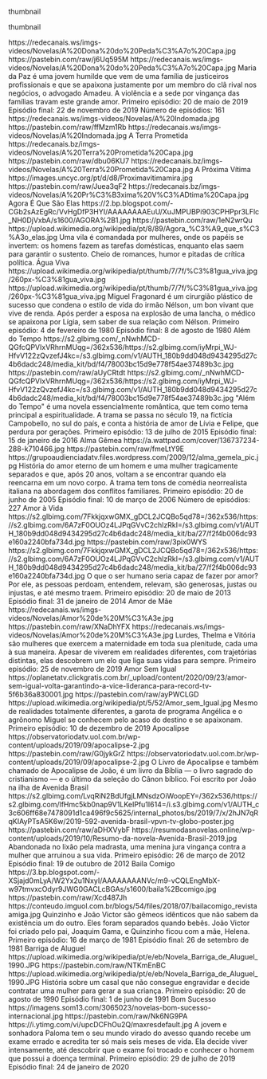 <layouttype>thumbnail</layouttype>

<?xml version="1.0" encoding="UTF-8" standalone="no" ?>
<layoutype>thumbnail</layoutype>

<channels>



<channel>
<name></name>
<thumbnail>https://redecanais.ws/imgs-videos/Novelas/A%20Dona%20do%20Peda%C3%A7o%20Capa.jpg</thumbnail>
<externallink>https://pastebin.com/raw/j6Uq595M</externallink>
<fanart>https://redecanais.ws/imgs-videos/Novelas/A%20Dona%20do%20Peda%C3%A7o%20Capa.jpg</fanart>
<info>Maria da Paz é uma jovem humilde que vem de uma família de justiceiros profissionais e que se apaixona justamente por um membro do clã rival nos negócios, o advogado Amadeu. A violência e a sede por vingança das famílias travam este grande amor.
Primeiro episódio: 20 de maio de 2019
Episódio final: 22 de novembro de 2019
Número de episódios: 161</info>
</channel>


<channel>
<name></name>
<thumbnail>https://redecanais.ws/imgs-videos/Novelas/A%20Indomada.jpg</thumbnail>
<externallink>https://pastebin.com/raw/ffMzm1Rb</externallink>
<fanart>https://redecanais.ws/imgs-videos/Novelas/A%20Indomada.jpg</fanart>
<info></info>
</channel>

<channel>
<name>A Terra Prometida </name>
<thumbnail>https://redecanais.bz/imgs-videos/Novelas/A%20Terra%20Prometida%20Capa.jpg</thumbnail>
<externallink>https://pastebin.com/raw/dbu06KU7</externallink>
<fanart>https://redecanais.bz/imgs-videos/Novelas/A%20Terra%20Prometida%20Capa.jpg</fanart>
<info></info>
</channel>



<channel>
<name>A Próxima Vítima</name>
<thumbnail>https://images.uncyc.org/pt/d/d8/Proximavitimamira.jpg</thumbnail>
<externallink>https://pastebin.com/raw/Juea3qF2</externallink>
<fanart>https://redecanais.bz/imgs-videos/Novelas/A%20Pr%C3%B3xima%20V%C3%ADtima%20Capa.jpg</fanart>
<info></info>
</channel>



<channel>
<name>Agora É Que São Elas</name>
<thumbnail>https://2.bp.blogspot.com/-CGb2sAzEgRc/VvHgDfP3HYI/AAAAAAAAEuU/XuJMPUBPi903CPHPpr3LFlc_NH0DjVxbA/s1600/AGORA%2B1.jpg</thumbnail>
<externallink>https://pastebin.com/raw/1eN2wrQu</externallink>
<fanart>https://upload.wikimedia.org/wikipedia/pt/8/89/Agora_%C3%A9_que_s%C3%A3o_elas.jpg</fanart>
<info>Uma vila é comandada por mulheres, onde os papéis se invertem: os homens fazem as tarefas domésticas, enquanto elas saem para garantir o sustento. Cheio de romances, humor e pitadas de crítica política.</info>
</channel>



<channel>
<name>Água Viva</name>
<thumbnail>https://upload.wikimedia.org/wikipedia/pt/thumb/7/7f/%C3%81gua_viva.jpg/260px-%C3%81gua_viva.jpg</thumbnail>
<externallink></externallink>
<fanart>https://upload.wikimedia.org/wikipedia/pt/thumb/7/7f/%C3%81gua_viva.jpg/260px-%C3%81gua_viva.jpg</fanart>
<info>Miguel Fragonard é um cirurgião plástico de sucesso que condena o estilo de vida do irmão Nélson, um bon vivant que vive de renda. Após perder a esposa na explosão de uma lancha, o médico se apaixona por Lígia, sem saber de sua relação com Nélson.
Primeiro episódio: 4 de fevereiro de 1980
Episódio final: 8 de agosto de 1980</info>
</channel>



<channel>
<name>Além do Tempo</name>
<thumbnail>https://s2.glbimg.com/_nNwhMCD-QGfcQPVIxVRhrnMUqg=/362x536/https://s2.glbimg.com/iyMrpi_WJ-HfvV122zQvzefJ4kc=/s3.glbimg.com/v1/AUTH_180b9dd048d9434295d27c4b6dadc248/media_kit/bd/f4/78003bc15d9e778f54ae37489b3c.jpg</thumbnail>
<externallink>https://pastebin.com/raw/aUyCRtdt</externallink>
<fanart>https://s2.glbimg.com/_nNwhMCD-QGfcQPVIxVRhrnMUqg=/362x536/https://s2.glbimg.com/iyMrpi_WJ-HfvV122zQvzefJ4kc=/s3.glbimg.com/v1/AUTH_180b9dd048d9434295d27c4b6dadc248/media_kit/bd/f4/78003bc15d9e778f54ae37489b3c.jpg</fanart>
<info>"Além do Tempo" é uma novela essencialmente romântica, que tem como tema principal a espiritualidade. A trama se passa no século 19, na fictícia Campobello, no sul do país, e conta a história de amor de Lívia e Felipe, que perdura por gerações.
Primeiro episódio: 13 de julho de 2015
Episódio final: 15 de janeiro de 2016</info>
</channel>



<channel>
<name>Alma Gêmea </name>
<thumbnail>https://a.wattpad.com/cover/136737234-288-k710466.jpg</thumbnail>
<externallink>https://pastebin.com/raw/fmeLtY9E</externallink>
<fanart>https://grupoaudienciadatv.files.wordpress.com/2009/12/alma_gemela_pic.jpg</fanart>
<info>História do amor eterno de um homem e uma mulher tragicamente separados e que, após 20 anos, voltam a se encontrar quando ela reencarna em um novo corpo. A trama tem tons de comédia neorrealista italiana na abordagem dos conflitos familiares.
Primeiro episódio: 20 de junho de 2005
Episódio final: 10 de março de 2006
Número de episódios: 227</info>
</channel>



<channel>
<name>Amor à Vida</name>
<thumbnail>https://s2.glbimg.com/7FkkjqxwGMX_gDCL2JCQBo5qd78=/362x536/https://s2.glbimg.com/6A7zF0OUOz4LJPqGVvC2chlzRkI=/s3.glbimg.com/v1/AUTH_180b9dd048d9434295d27c4b6dadc248/media_kit/ba/27/f2f4b006dc93e160a2240bfa734d.jpg</thumbnail>
<externallink>https://pastebin.com/raw/3pix0WYS</externallink>
<fanart>https://s2.glbimg.com/7FkkjqxwGMX_gDCL2JCQBo5qd78=/362x536/https://s2.glbimg.com/6A7zF0OUOz4LJPqGVvC2chlzRkI=/s3.glbimg.com/v1/AUTH_180b9dd048d9434295d27c4b6dadc248/media_kit/ba/27/f2f4b006dc93e160a2240bfa734d.jpg</fanart>
<info>O que o ser humano seria capaz de fazer por amor? Por ele, as pessoas perdoam, entendem, relevam, são generosas, justas ou injustas, e até mesmo traem.
Primeiro episódio: 20 de maio de 2013
Episódio final: 31 de janeiro de 2014</info>
</channel>


<channel>
<name>Amor de Mãe</name>
<thumbnail>https://redecanais.ws/imgs-videos/Novelas/Amor%20de%20M%C3%A3e.jpg</thumbnail>
<externallink>https://pastebin.com/raw/XNaDhYFX</externallink>
<fanart>https://redecanais.ws/imgs-videos/Novelas/Amor%20de%20M%C3%A3e.jpg</fanart>
<info>Lurdes, Thelma e Vitória são mulheres que exercem a maternidade em toda sua plenitude, cada uma à sua maneira. Apesar de viverem em realidades diferentes, com trajetórias distintas, elas descobrem um elo que liga suas vidas para sempre.
Primeiro episódio: 25 de novembro de 2019</info>
</channel>


<channel>
<name>Amor Sem Igual</name>
<thumbnail>https://oplanetatv.clickgratis.com.br/_upload/content/2020/09/23/amor-sem-igual-volta-garantindo-a-vice-lideranca-para-record-tv-5f6b36a830001.jpg</thumbnail>
<externallink>https://pastebin.com/raw/ayPWCLGD</externallink>
<fanart>https://upload.wikimedia.org/wikipedia/pt/5/52/Amor_sem_Igual.jpg</fanart>
<info>Mesmo de realidades totalmente diferentes, a garota de programa Angélica e o agrônomo Miguel se conhecem pelo acaso do destino e se apaixonam.
Primeiro episódio: 10 de dezembro de 2019</info>
</channel>


<channel>
<name>Apocalipse</name>
<thumbnail>https://observatoriodatv.uol.com.br/wp-content/uploads/2019/09/apocalipse-2.jpg</thumbnail>
<externallink>https://pastebin.com/raw/G0jykGrZ</externallink>
<fanart>https://observatoriodatv.uol.com.br/wp-content/uploads/2019/09/apocalipse-2.jpg</fanart>
<info>O Livro de Apocalipse e também chamado de Apocalipse de João, é um livro da Bíblia — o livro sagrado do cristianismo — e o último da seleção do Cânon bíblico. Foi escrito por João na ilha de</info>
</channel>

<channel>
<name>Avenida Brasil </name>
<thumbnail>https://s2.glbimg.com/LvqRiN2BdUfgjLMNsdzOiWoopEY=/362x536/https://s2.glbimg.com/lfHmc5kb0nap9V1LKeIPfu1I614=/i.s3.glbimg.com/v1/AUTH_c3c606ff68e7478091d1ca496f9c5625/internal_photos/bs/2019/7/x/2hJN7qRqKIAyPTsA5K6w/2019-592-avenida-brasil-vpvn-tv-globo-poster.jpg</thumbnail>
<externallink>https://pastebin.com/raw/aDHXVybF</externallink>
<fanart>https://resumodasnovelas.online/wp-content/uploads/2019/10/Resumo-da-novela-Avenida-Brasil-2019.jpg</fanart>
<info>Abandonada no lixão pela madrasta, uma menina jura vingança contra a mulher que arruinou a sua vida.
Primeiro episódio: 26 de março de 2012
Episódio final: 19 de outubro de 2012</info>
</channel>



<channel>
<name>Baila Comigo</name>
<thumbnail>https://3.bp.blogspot.com/-XSjajd0mLyA/W2Yx2u1NxyI/AAAAAAAANVc/m9-vCQLEngMbX-w97tmvxcOdyr9JWG0GACLcBGAs/s1600/baila%2Bcomigo.jpg</thumbnail>
<externallink>https://pastebin.com/raw/Xcd487Jh</externallink>
<fanart>https://conteudo.imguol.com.br/blogs/54/files/2018/07/bailacomigo_revistaamiga.jpg</fanart>
<info>Quinzinho e João Victor são gêmeos idênticos que não sabem da existência um do outro. Eles foram separados quando bebês. João Victor foi criado pelo pai, Joaquim Gama, e Quinzinho ficou com a mãe, Helena.
Primeiro episódio: 16 de março de 1981
Episódio final: 26 de setembro de 1981</info>
</channel>

<channel>
<name>Barriga de Aluguel</name>
<thumbnail>https://upload.wikimedia.org/wikipedia/pt/e/eb/Novela_Barriga_de_Aluguel_1990.JPG</thumbnail>
<externallink>https://pastebin.com/raw/NTKmEnBC</externallink>
<fanart>https://upload.wikimedia.org/wikipedia/pt/e/eb/Novela_Barriga_de_Aluguel_1990.JPG</fanart>
<info>História sobre um casal que não consegue engravidar e decide contratar uma mulher para gerar a sua criança.
Primeiro episódio: 20 de agosto de 1990
Episódio final: 1 de junho de 1991</info>
</channel>


<channel>
<name>Bom Sucesso </name>
<thumbnail>https://imagens.som13.com/3065023/novelas-bom-sucesso-internacional.jpg</thumbnail>
<externallink>https://pastebin.com/raw/Nk6NG9PA</externallink>
<fanart>https://i.ytimg.com/vi/upcDCFhOu2Q/maxresdefault.jpg</fanart>
<info>A jovem e sonhadora Paloma tem o seu mundo virado do avesso quando recebe um exame errado e acredita ter só mais seis meses de vida. Ela decide viver intensamente, até descobrir que o exame foi trocado e conhecer o homem que possui a doença terminal.
Primeiro episódio: 29 de julho de 2019
Episódio final: 24 de janeiro de 2020</info>
</channel>
